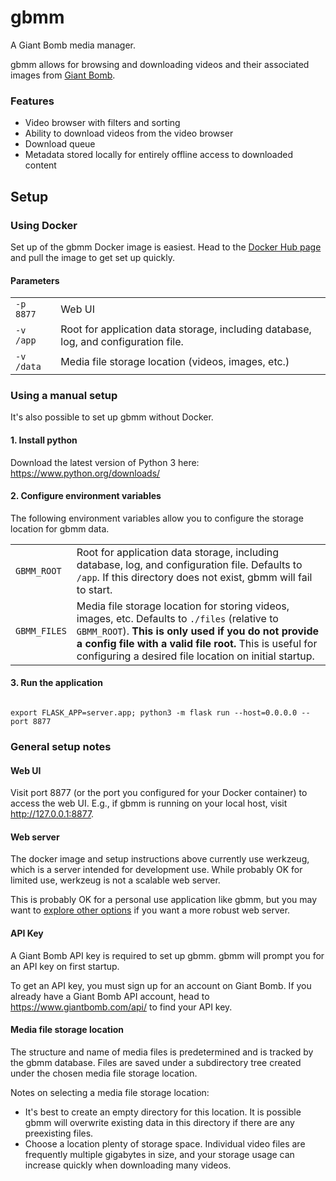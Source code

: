 # gbmm
A Giant Bomb media manager.

gbmm allows for browsing and downloading videos and their associated images from <a href="https://www.giantbomb.com/">Giant Bomb</a>.

### Features
* Video browser with filters and sorting
* Ability to download videos from the video browser
* Download queue
* Metadata stored locally for entirely offline access to downloaded content

## Setup

### Using Docker
Set up of the gbmm Docker image is easiest. Head to the <a href="https://hub.docker.com/r/bmdo/gbmm">Docker Hub page</a> and pull the image to get set up quickly.

#### Parameters
<table>
    <tr>
        <td>
            <code>-p 8877</code>
        </td>
        <td>
            Web UI
        </td>
    </tr>
    <tr>
        <td>
            <code>-v /app</code>
        </td>
        <td>
            Root for application data storage, including database, log, and configuration file.
        </td>
    </tr>
    <tr>
        <td>
            <code>-v /data</code>
        </td>
        <td>
            Media file storage location (videos, images, etc.)
        </td>
    </tr>
</table>

### Using a manual setup
It's also possible to set up gbmm without Docker.

#### 1. Install python
Download the latest version of Python 3 here: https://www.python.org/downloads/

#### 2. Configure environment variables

The following environment variables allow you to configure the storage location for gbmm data.

<table>
    <tr>
        <td>
            <code>GBMM_ROOT</code>
        </td>
        <td>
            Root for application data storage, including database, log, and configuration file. Defaults to <code>/app</code>. If this directory does not exist, gbmm will fail to start.
        </td>
    </tr>
    <tr>
        <td>
            <code>GBMM_FILES</code>
        </td>
        <td>
            <span>Media file storage location for storing videos, images, etc. Defaults to <code>./files</code> (relative to <code>GBMM_ROOT</code>).</span>
            <span><strong>This is only used if you do not provide a config file with a valid file root.</strong> This is useful for configuring a desired file location on initial startup.</span>
        </td>
    </tr>
</table>

#### 3. Run the application

<code>
export FLASK_APP=server.app; python3 -m flask run --host=0.0.0.0 --port 8877
</code>

### General setup notes
#### Web UI
Visit port 8877 (or the port you configured for your Docker container) to access the web UI. E.g., if gbmm is running on your local host, visit http://127.0.0.1:8877.

#### Web server
The docker image and setup instructions above currently use werkzeug, which is a server intended for development use. While probably OK for limited use, werkzeug is not a scalable web server.

This is probably OK for a personal use application like gbmm, but you may want to <a href="https://flask.palletsprojects.com/en/2.0.x/deploying/">explore other options</a> if you want a more robust web server.


#### API Key
A Giant Bomb API key is required to set up gbmm. gbmm will prompt you for an API key on first startup.

To get an API key, you must sign up for an account on Giant Bomb. If you already have a Giant Bomb API account, head to https://www.giantbomb.com/api/ to find your API key.

#### Media file storage location
The structure and name of media files is predetermined and is tracked by the gbmm database.
Files are saved under a subdirectory tree created under the chosen media file storage location. 

Notes on selecting a media file storage location:
* It's best to create an empty directory for this location. It is possible gbmm will overwrite existing data in this directory if there are any preexisting files.
* Choose a location plenty of storage space. Individual video files are frequently multiple gigabytes in size, and your storage usage can increase quickly when downloading many videos.